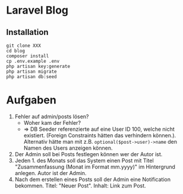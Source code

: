 # Laravel Blog

## Installation

```
git clone XXX
cd blog
composer install
cp .env.example .env
php artisan key:generate
php artisan migrate
php artisan db:seed
```


# Aufgaben

1. Fehler auf admin/posts lösen?
    - Woher kam der Fehler?
    - => DB Seeder referenzierte auf eine User ID 100, welche nicht
    existiert. (Foreign Constraints hätten das verhindern können.). Alternativ
    hätte man mit z.B. `optional($post->user)->name` den Namen des Users anzeigen können.
2. Der Admin soll bei Posts festlegen können wer der Autor ist.
3. Jeden 1. des Monats soll das System einen Post mit Titel "Zusammenfassung (Monat im Format mm.yyyy)" im Hintergrund anlegen. Autor ist der Admin.
4. Nach dem erstellen eines Posts soll der Admin eine Notification bekommen. Titel: "Neuer Post". Inhalt: Link zum Post.


